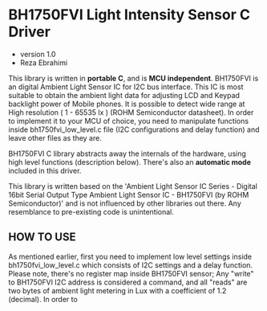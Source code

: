 # BH1750FVI Light Intensity Sensor C Driver
* version 1.0
* Reza Ebrahimi

This library is written in **portable C**, and is **MCU independent**. BH1750FVI is an digital Ambient Light Sensor IC for I2C bus interface. This IC is most suitable to obtain the ambient light data for adjusting LCD and Keypad backlight power of Mobile phones. It is possible to detect wide range at High resolution ( 1 - 65535 lx ) (ROHM Semiconductor datasheet). In order to implement it to your MCU of choice, you need to manipulate functions inside bh1750fvi_low_level.c file (I2C configurations and delay function) and leave other files as they are.

BH1750FVI C library abstracts away the internals of the hardware, using high level functions (description below). There's also an **automatic mode** included in this driver.

This library is written based on the 'Ambient Light Sensor IC Series - Digital 16bit Serial Output Type Ambient Light Sensor IC - BH1750FVI (by ROHM Semiconductor)' and is not influenced by other libraries out there. Any resemblance to pre-existing code is unintentional.

## HOW TO USE

As mentioned earlier, first you need to implement low level settings inside bh1750fvi_low_level.c which consists of I2C settings and a delay function. Please note, there's no register map inside BH1750FVI sensor; Any "write" to BH1750FVI I2C address is considered a command, and all "reads" are two bytes of ambient light metering in Lux with a coefficient of 1.2 (decimal). In order to 

  
